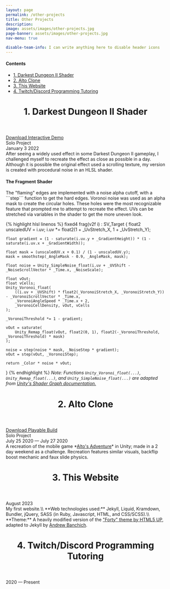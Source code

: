 ```yaml
---
layout: page
permalink: /other-projects
title: Other Projects
description: 
image: assets/images/other-projects.jpg
page-banner: assets/images/other-projects.jpg
nav-menu: true

disable-team-info: I can write anything here to disable header icons
---
```


<!-- TODO: School stuff: Enigma AI, SIFT -->

<div class=nav>
<h4>Contents</h4>
<ul>
    <li><a href="#dd-shader" class="button small scrolly"><span class="number">1.</span> Darkest Dungeon II Shader</a></li>
    <li><a href="#alto" class="button small scrolly"><span class="number">2.</span> Alto Clone</a></li>
    <li><a href="#website" class="button small scrolly"><span class="number">3.</span> This Website</a></li>
    <li><a href="#tutoring" class="button small scrolly"><span class="number">4.</span> Twitch/Discord Programming Tutoring</a></li>
</ul>
</div>

<!-- TODO: Upload Build, video -->
<header id="dd-shader" class="major page-header"><h1><span class="number">1.</span> Darkest Dungeon II Shader</h1></header>
<a href="https://github.com/JKHYuen/DarkestDungeonII-ShaderDemo" target="_blank" rel="noopener noreferrer" class="button icon fa-download">Download Interactive Demo</a>
<div class="project-icon-info other-projects">
    <div>
        <span class="icon fa-users"></span>
        <span>Solo Project</span>
    </div>
    <div>
        <span class="icon fa-calendar-days"></span>
        <span>January 3 2022</span>
    </div>
</div>
After seeing a widely used effect in some Darkest Dungeon II gameplay, I challenged myself to recreate the effect as close as possible in a day. Although it is possible the original effect used a scrolling texture, my version is created with procedural noise in an HLSL shader.

<h4>The Fragment Shader</h4>
The "flaming" edges are implemented with a noise alpha cutoff, with a ```step``` function to get the hard edges. Voronoi noise was used as an alpha mask to create the circular holes. These holes were the most recognizable feature that prompted me to attempt to recreate the effect. UVs can be stretched via variables in the shader to get the more uneven look.

<!-- TODO: talk about angle mask, gradient mask -->

{% highlight hlsl linenos %}
fixed4 frag(v2f i) : SV_Target {
    float2 unscaledUV = i.uv;
    i.uv *= float2(1 + _UvStretch_X, 1 + _UvStretch_Y);

    float gradient = (1 - saturate(i.uv.y + _GradientHeight)) * (1 - saturate(i.uv.x + _GradientWidth));

    float mask = (unscaledUV.x + 0.1) / (1 - unscaledUV.y);
    mask = smoothstep(_AngleMask - 0.9, _AngleMask, mask);

    float noise = Unity_SimpleNoise_float(i.uv + _UVShift - _NoiseScrollVector * _Time.x, _NoiseScale);

    float vOut;
    float vCells;
    Unity_Voronoi_float(
        ((i.uv + _UVShift) * float2(_VoronoiStretch_X, _VoronoiStretch_Y)) - _VoronoiScrollVector * _Time.x,
        _VoronoiAngleSpeed * _Time.x + 2,
        _VoronoiCellDensity, vOut, vCells
    );

    _VoronoiThreshold *= 1 - gradient;

    vOut = saturate(
        Unity_Remap_float(vOut, float2(0, 1), float2(-_VoronoiThreshold, _VoronoiThreshold) * mask)
    );

    noise = step(noise * mask, _NoiseStep * gradient);
    vOut = step(vOut, _VoronoiStep);

    return _Color * noise * vOut;
}
{% endhighlight %}
*Note: Functions ```Unity_Voronoi_float(...)```, ```Unity_Remap_float(...)```, and ```Unity_SimpleNoise_float(...)``` are adapted from <a href="https://docs.unity3d.com/Packages/com.unity.shadergraph@6.9/manual/Voronoi-Node.html" target="_blank" rel="noopener noreferrer">Unity's Shader Graph documentation.</a>*


<!-- TODO: Upload Build, video -->
<header id="alto" class="major page-header"><h1><span class="number">2.</span> Alto Clone</h1></header>
<a href="https://github.com/JKHYuen/AltoCloneBuild" target="_blank" rel="noopener noreferrer" class="button icon fa-download">Download Playable Build</a>
<div class="project-icon-info other-projects">
    <div>
        <span class="icon fa-users"></span>
        <span>Solo Project</span>
    </div>
    <div>
        <span class="icon fa-calendar-days"></span>
        <span>July 25 2020 — July 27 2020</span>
    </div>
</div>
A recreation of the mobile game *<a href="https://www.youtube.com/watch?v=Wk5JupHelAg" target="_blank" rel="noopener noreferrer">Alto's Adventure</a>* in Unity; made in a 2 day weekend as a challenge. Recreation features similar visuals, backflip boost mechanic and faux slide physics.

<header id="website" class="major page-header"><h1><span class="number">3.</span> This Website</h1></header>
<div class="project-icon-info other-projects">
    <div>
        <span class="icon fa-calendar-days"></span>
        <span>August 2023</span>
    </div>
</div>
My first website.\\
**Web technologies used:** Jekyll, Liquid, Kramdown, Bundler, jQuery, SASS (in Ruby, Javascript, HTML, and CSS/SCSS).\\
**Theme:** A heavily modified version of the <a href="https://html5up.net/forty" target="_blank" rel="noopener noreferrer">"Forty" theme by HTML5 UP</a>, adapted to Jekyll by <a href="https://github.com/andrewbanchich/forty-jekyll-theme" target="_blank" rel="noopener noreferrer">Andrew Banchich</a>.

<header id="tutoring" class="major page-header"><h1><span class="number">4.</span> Twitch/Discord Programming Tutoring</h1></header>
<div class="project-icon-info other-projects">
    <div>
        <span class="icon fa-calendar-days"></span>
        <span>2020 — Present</span>
    </div>
</div>